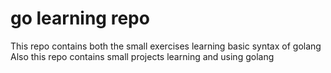 # go learning repo
This repo contains both the small exercises learning basic syntax of golang
Also this repo contains small projects learning and using golang
